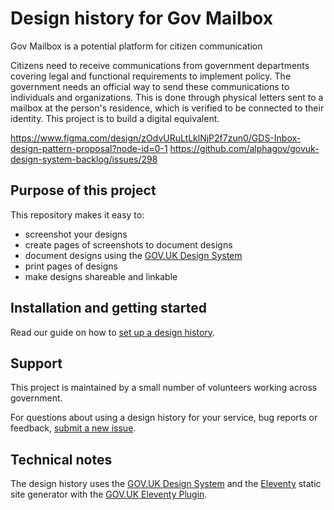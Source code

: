 # Design history for Gov Mailbox

Gov Mailbox is a potential platform for citizen communication

Citizens need to receive communications from government departments covering legal and functional requirements to implement policy. The government needs an official way to send these communications to individuals and organizations. This is done through physical letters sent to a mailbox at the person's residence, which is verified to be connected to their identity. This project is to build a digital equivalent.

https://www.figma.com/design/zOdvURuLtLklNjP2f7zun0/GDS-Inbox-design-pattern-proposal?node-id=0-1
https://github.com/alphagov/govuk-design-system-backlog/issues/298

## Purpose of this project

This repository makes it easy to:

* screenshot your designs
* create pages of screenshots to document designs
* document designs using the [GOV.UK Design System](https://design-system.service.gov.uk/)
* print pages of designs
* make designs shareable and linkable

## Installation and getting started

Read our guide on how to [set up a design history](https://x-govuk.github.io/govuk-design-history/get-started/).

## Support

This project is maintained by a small number of volunteers working across government.

For questions about using a design history for your service, bug reports or feedback, [submit a new issue](https://github.com/x-govuk/govuk-design-history-template/issues/new).

## Technical notes

The design history uses the [GOV.UK Design System](https://design-system.service.gov.uk) and the [Eleventy](https://www.11ty.dev) static site generator with the [GOV.UK Eleventy Plugin](https://x-govuk.github.io/govuk-eleventy-plugin/).


